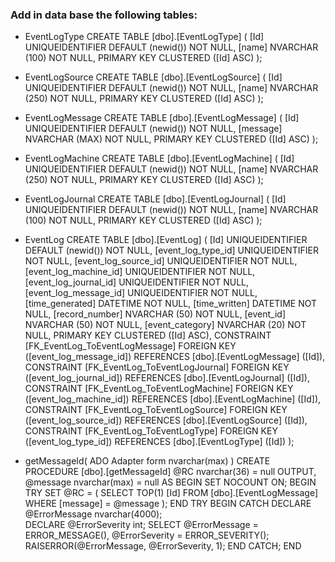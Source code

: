 ### Add in data base the following tables:

* EventLogType
CREATE TABLE [dbo].[EventLogType] (
    [Id]   UNIQUEIDENTIFIER DEFAULT (newid()) NOT NULL,
    [name] NVARCHAR (100)   NOT NULL,
    PRIMARY KEY CLUSTERED ([Id] ASC)
);

* EventLogSource
CREATE TABLE [dbo].[EventLogSource] (
    [Id]   UNIQUEIDENTIFIER DEFAULT (newid()) NOT NULL,
    [name] NVARCHAR (250)   NOT NULL,
    PRIMARY KEY CLUSTERED ([Id] ASC)
);

* EventLogMessage
CREATE TABLE [dbo].[EventLogMessage] (
    [Id]      UNIQUEIDENTIFIER DEFAULT (newid()) NOT NULL,
    [message] NVARCHAR (MAX)   NOT NULL,
    PRIMARY KEY CLUSTERED ([Id] ASC)
);

* EventLogMachine
CREATE TABLE [dbo].[EventLogMachine] (
    [Id]   UNIQUEIDENTIFIER DEFAULT (newid()) NOT NULL,
    [name] NVARCHAR (250)   NOT NULL,
    PRIMARY KEY CLUSTERED ([Id] ASC)
);

* EventLogJournal
CREATE TABLE [dbo].[EventLogJournal] (
    [Id]   UNIQUEIDENTIFIER DEFAULT (newid()) NOT NULL,
    [name] NVARCHAR (100)   NOT NULL,
    PRIMARY KEY CLUSTERED ([Id] ASC)
);

* EventLog
CREATE TABLE [dbo].[EventLog] (
    [Id]                   UNIQUEIDENTIFIER DEFAULT (newid()) NOT NULL,
    [event_log_type_id]    UNIQUEIDENTIFIER NOT NULL,
    [event_log_source_id]  UNIQUEIDENTIFIER NOT NULL,
    [event_log_machine_id] UNIQUEIDENTIFIER NOT NULL,
    [event_log_journal_id] UNIQUEIDENTIFIER NOT NULL,
    [event_log_message_id] UNIQUEIDENTIFIER NOT NULL,
    [time_generated]       DATETIME         NOT NULL,
    [time_written]         DATETIME         NOT NULL,
    [record_number]        NVARCHAR (50)    NOT NULL,
    [event_id]             NVARCHAR (50)    NOT NULL,
    [event_category]       NVARCHAR (20)    NOT NULL,
    PRIMARY KEY CLUSTERED ([Id] ASC),
    CONSTRAINT [FK_EventLog_ToEventLogMessage] FOREIGN KEY ([event_log_message_id]) REFERENCES [dbo].[EventLogMessage] ([Id]),
    CONSTRAINT [FK_EventLog_ToEventLogJournal] FOREIGN KEY ([event_log_journal_id]) REFERENCES [dbo].[EventLogJournal] ([Id]),
    CONSTRAINT [FK_EventLog_ToEventLogMachine] FOREIGN KEY ([event_log_machine_id]) REFERENCES [dbo].[EventLogMachine] ([Id]),
    CONSTRAINT [FK_EventLog_ToEventLogSource] FOREIGN KEY ([event_log_source_id]) REFERENCES [dbo].[EventLogSource] ([Id]),
    CONSTRAINT [FK_EventLog_ToEventLogType] FOREIGN KEY ([event_log_type_id]) REFERENCES [dbo].[EventLogType] ([Id])
);

* getMessageId( ADO Adapter form nvarchar(max) )
CREATE PROCEDURE [dbo].[getMessageId]
	@RC nvarchar(36) = null OUTPUT,
	@message nvarchar(max) = null
AS
BEGIN
	SET NOCOUNT ON;
	BEGIN TRY
		SET @RC = ( SELECT TOP(1) [Id] FROM [dbo].[EventLogMessage] WHERE [message] = @message );
	END TRY
	BEGIN CATCH
		DECLARE @ErrorMessage nvarchar(4000);  
		DECLARE @ErrorSeverity int;
		SELECT @ErrorMessage = ERROR_MESSAGE(), @ErrorSeverity = ERROR_SEVERITY();
		RAISERROR(@ErrorMessage, @ErrorSeverity, 1);
	END CATCH;
END
